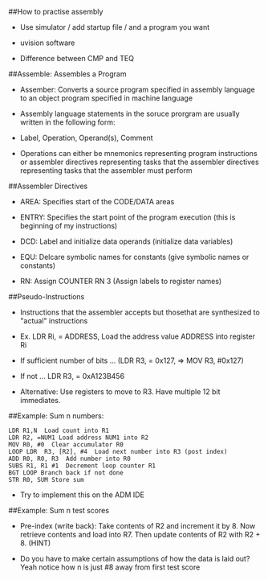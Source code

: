 ##How to practise assembly

- Use simulator / add startup file / and a program you want

- uvision software

- Difference between CMP and TEQ

##Assemble: Assembles a Program

- Assember: Converts a source program specified in assembly language to an object program specified in machine language

- Assembly language statements in the soruce prorgram are usually written in the following form:

- Label, Operation, Operand(s), Comment

- Operations can either be mnemonics representing program instructions or assembler directives representing tasks that the
assembler directives representing tasks that the assembler must perform

##Assembler Directives

- AREA: Specifies start of the CODE/DATA areas

- ENTRY: Specifies the start point of the program execution (this is beginning of my instructions)

- DCD: Label and initialize data operands (initialize data variables)

- EQU: Delcare symbolic names for constants (give symbolic names or constants)

- RN: Assign COUNTER RN 3 (Assign labels to register names)

##Pseudo-Instructions

- Instructions that the assembler accepts but thosethat are synthesized to "actual" instructions

- Ex. LDR Ri, = ADDRESS, Load the address value ADDRESS into register Ri

- If sufficient number of bits ... (LDR R3, = 0x127, => MOV R3, #0x127)

- If not ... LDR R3, = 0xA123B456

- Alternative: Use registers to move to R3. Have multiple 12 bit immediates.

##Example: Sum n numbers:

```
LDR R1,N  Load count into R1
LDR R2, =NUM1 Load address NUM1 into R2
MOV R0, #0  Clear accumulator R0
LOOP LDR  R3, [R2], #4  Load next number into R3 (post index)
ADD R0, R0, R3  Add number into R0
SUBS R1, R1 #1  Decrement loop counter R1
BGT LOOP Branch back if not done
STR R0, SUM Store sum
```
- Try to implement this on the ADM IDE

##Example: Sum n test scores
- Pre-index (write back): Take contents of R2 and increment it by 8. Now retrieve contents and load into R7. Then
update contents of R2 with R2 + 8. (HINT)

- Do you have to make certain assumptions of how the data is laid out? Yeah notice how n is just #8 away from first test score

